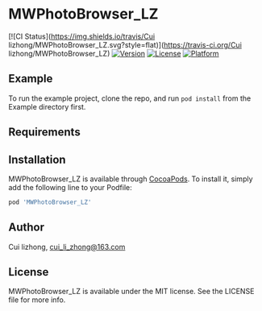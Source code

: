 # MWPhotoBrowser_LZ

[![CI Status](https://img.shields.io/travis/Cui lizhong/MWPhotoBrowser_LZ.svg?style=flat)](https://travis-ci.org/Cui lizhong/MWPhotoBrowser_LZ)
[![Version](https://img.shields.io/cocoapods/v/MWPhotoBrowser_LZ.svg?style=flat)](https://cocoapods.org/pods/MWPhotoBrowser_LZ)
[![License](https://img.shields.io/cocoapods/l/MWPhotoBrowser_LZ.svg?style=flat)](https://cocoapods.org/pods/MWPhotoBrowser_LZ)
[![Platform](https://img.shields.io/cocoapods/p/MWPhotoBrowser_LZ.svg?style=flat)](https://cocoapods.org/pods/MWPhotoBrowser_LZ)

## Example

To run the example project, clone the repo, and run `pod install` from the Example directory first.

## Requirements

## Installation

MWPhotoBrowser_LZ is available through [CocoaPods](https://cocoapods.org). To install
it, simply add the following line to your Podfile:

```ruby
pod 'MWPhotoBrowser_LZ'
```

## Author

Cui lizhong, cui_li_zhong@163.com

## License

MWPhotoBrowser_LZ is available under the MIT license. See the LICENSE file for more info.
